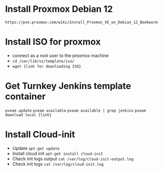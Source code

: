 # Install Proxmox Debian 12
`https://pve.proxmox.com/wiki/Install_Proxmox_VE_on_Debian_12_Bookworm`


# Install ISO for proxmox
* connect as a root user to the proxmox machine
* `cd /var/lib/vz/template/iso/`
* `wget {link for downloading ISO}`

# Get Turnkey Jenkins template container

`pveam update`
`pveam available`
`pveam available | grep jenkins`
`pveam download local {link}`


# Install Cloud-init
* Update `apt-get update`
* Install cloud init `apt-get install cloud-init`
* Check init logs output `cat /var/log/cloud-init-output.log`
* Check init logs `cat /var/log/cloud-init.log`
